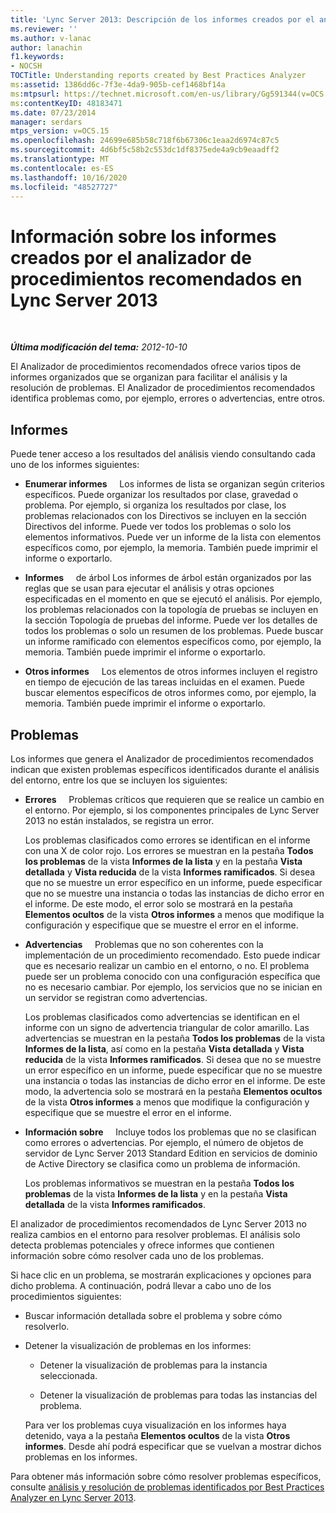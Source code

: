 ```yaml
---
title: 'Lync Server 2013: Descripción de los informes creados por el analizador de procedimientos recomendados'
ms.reviewer: ''
ms.author: v-lanac
author: lanachin
f1.keywords:
- NOCSH
TOCTitle: Understanding reports created by Best Practices Analyzer
ms:assetid: 1386dd6c-7f3e-4da9-905b-cef1468bf14a
ms:mtpsurl: https://technet.microsoft.com/en-us/library/Gg591344(v=OCS.15)
ms:contentKeyID: 48183471
ms.date: 07/23/2014
manager: serdars
mtps_version: v=OCS.15
ms.openlocfilehash: 24699e685b58c718f6b67306c1eaa2d6974c87c5
ms.sourcegitcommit: 4d6bf5c58b2c553dc1df8375ede4a9cb9eaadff2
ms.translationtype: MT
ms.contentlocale: es-ES
ms.lasthandoff: 10/16/2020
ms.locfileid: "48527727"
---
```

# <a name="understanding-reports-created-by-best-practices-analyzer-in-lync-server-2013"></a>Información sobre los informes creados por el analizador de procedimientos recomendados en Lync Server 2013

<div data-xmlns="http://www.w3.org/1999/xhtml">

<div class="topic" data-xmlns="http://www.w3.org/1999/xhtml" data-msxsl="urn:schemas-microsoft-com:xslt" data-cs="https://msdn.microsoft.com/">

<div data-asp="https://msdn2.microsoft.com/asp">



</div>

<div id="mainSection">

<div id="mainBody">

<span> </span>

_**Última modificación del tema:** 2012-10-10_

El Analizador de procedimientos recomendados ofrece varios tipos de informes organizados que se organizan para facilitar el análisis y la resolución de problemas. El Analizador de procedimientos recomendados identifica problemas como, por ejemplo, errores o advertencias, entre otros.

<div>

## <a name="reports"></a>Informes

Puede tener acceso a los resultados del análisis viendo consultando cada uno de los informes siguientes:

  - **Enumerar informes**     Los informes de lista se organizan según criterios específicos. Puede organizar los resultados por clase, gravedad o problema. Por ejemplo, si organiza los resultados por clase, los problemas relacionados con los Directivos se incluyen en la sección Directivos del informe. Puede ver todos los problemas o solo los elementos informativos. Puede ver un informe de la lista con elementos específicos como, por ejemplo, la memoria. También puede imprimir el informe o exportarlo.

  - **Informes**     de árbol Los informes de árbol están organizados por las reglas que se usan para ejecutar el análisis y otras opciones especificadas en el momento en que se ejecutó el análisis. Por ejemplo, los problemas relacionados con la topología de pruebas se incluyen en la sección Topología de pruebas del informe. Puede ver los detalles de todos los problemas o solo un resumen de los problemas. Puede buscar un informe ramificado con elementos específicos como, por ejemplo, la memoria. También puede imprimir el informe o exportarlo.

  - **Otros informes**     Los elementos de otros informes incluyen el registro en tiempo de ejecución de las tareas incluidas en el examen. Puede buscar elementos específicos de otros informes como, por ejemplo, la memoria. También puede imprimir el informe o exportarlo.

</div>

<div>

## <a name="issues"></a>Problemas

Los informes que genera el Analizador de procedimientos recomendados indican que existen problemas específicos identificados durante el análisis del entorno, entre los que se incluyen los siguientes:

  - **Errores**     Problemas críticos que requieren que se realice un cambio en el entorno. Por ejemplo, si los componentes principales de Lync Server 2013 no están instalados, se registra un error.

    Los problemas clasificados como errores se identifican en el informe con una X de color rojo. Los errores se muestran en la pestaña **Todos los problemas** de la vista **Informes de la lista** y en la pestaña **Vista detallada** y **Vista reducida** de la vista **Informes ramificados**. Si desea que no se muestre un error específico en un informe, puede especificar que no se muestre una instancia o todas las instancias de dicho error en el informe. De este modo, el error solo se mostrará en la pestaña **Elementos ocultos** de la vista **Otros informes** a menos que modifique la configuración y especifique que se muestre el error en el informe.

  - **Advertencias**     Problemas que no son coherentes con la implementación de un procedimiento recomendado. Esto puede indicar que es necesario realizar un cambio en el entorno, o no. El problema puede ser un problema conocido con una configuración específica que no es necesario cambiar. Por ejemplo, los servicios que no se inician en un servidor se registran como advertencias.

    Los problemas clasificados como advertencias se identifican en el informe con un signo de advertencia triangular de color amarillo. Las advertencias se muestran en la pestaña **Todos los problemas** de la vista **Informes de la lista**, así como en la pestaña **Vista detallada** y **Vista reducida** de la vista **Informes ramificados**. Si desea que no se muestre un error específico en un informe, puede especificar que no se muestre una instancia o todas las instancias de dicho error en el informe. De este modo, la advertencia solo se mostrará en la pestaña **Elementos ocultos** de la vista **Otros informes** a menos que modifique la configuración y especifique que se muestre el error en el informe.

  - **Información sobre**     Incluye todos los problemas que no se clasifican como errores o advertencias. Por ejemplo, el número de objetos de servidor de Lync Server 2013 Standard Edition en servicios de dominio de Active Directory se clasifica como un problema de información.

    Los problemas informativos se muestran en la pestaña **Todos los problemas** de la vista **Informes de la lista** y en la pestaña **Vista detallada** de la vista **Informes ramificados**.

El analizador de procedimientos recomendados de Lync Server 2013 no realiza cambios en el entorno para resolver problemas. El análisis solo detecta problemas potenciales y ofrece informes que contienen información sobre cómo resolver cada uno de los problemas.

Si hace clic en un problema, se mostrarán explicaciones y opciones para dicho problema. A continuación, podrá llevar a cabo uno de los procedimientos siguientes:

  - Buscar información detallada sobre el problema y sobre cómo resolverlo.

  - Detener la visualización de problemas en los informes:

      - Detener la visualización de problemas para la instancia seleccionada.

      - Detener la visualización de problemas para todas las instancias del problema.

    Para ver los problemas cuya visualización en los informes haya detenido, vaya a la pestaña **Elementos ocultos** de la vista **Otros informes**. Desde ahí podrá especificar que se vuelvan a mostrar dichos problemas en los informes.

Para obtener más información sobre cómo resolver problemas específicos, consulte [análisis y resolución de problemas identificados por Best Practices Analyzer en Lync Server 2013](lync-server-2013-analyzing-and-resolving-issues-identified-by-best-practices-analyzer.md).

</div>

</div>

<span> </span>

</div>

</div>

</div>
